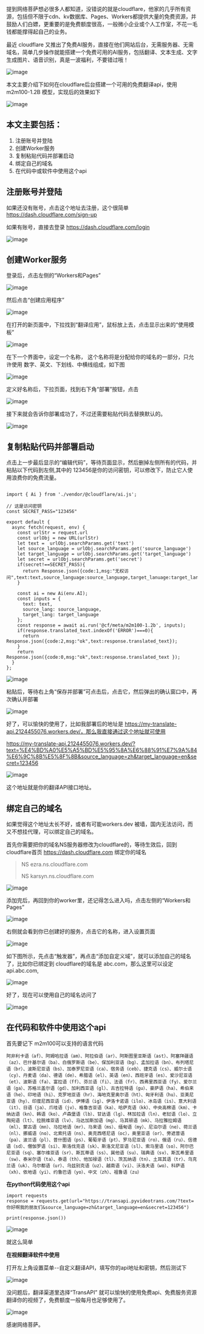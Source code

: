 提到网络菩萨想必很多人都知道，没错说的就是cloudflare，他家的几乎所有资源，包括但不限于cdn、kv数据库、Pages、Workers都提供大量的免费资源，并鼓励人们白嫖，更重要的是免费额度很高，一般微小企业或个人工作室，不花一毛钱都能撑得起自己的业务。

最近 cloudflare 又推出了免费AI服务，直接在他们网站后台，无需服务器、无需域名，简单几步操作就能搭建一个免费可用的AI服务，包括翻译、文本生成、文字生成图片、语音识别，真是一波福利，不要错过哦！

![image](https://github.com/jianchang512/translate-api/assets/3378335/71992dce-fc57-45e7-91dc-e97c4c7bfc47)


本文主要介绍下如何在cloudflare后台搭建一个可用的免费翻译api，使用 m2m100-1.2B 模型，实现后的效果如下

![image](https://github.com/jianchang512/translate-api/assets/3378335/37a49f22-b254-44f2-b73d-1d2c843fc16e)


## 本文主要包括：

1. 注册账号并登陆
2. 创建Worker服务
3. 复制粘贴代码并部署启动
4. 绑定自己的域名
5. 在代码中或软件中使用这个api

 
## 注册账号并登陆


如果还没有账号，点击这个地址去注册，这个很简单 https://dash.cloudflare.com/sign-up

如果有账号，直接去登录 https://dash.cloudflare.com/login

![image](https://github.com/jianchang512/translate-api/assets/3378335/4bb6d2dc-07d8-4ce3-99ff-a3ae5748c357)


## 创建Worker服务

登录后，点击左侧的“Workers和Pages”

![image](https://github.com/jianchang512/translate-api/assets/3378335/3fc15875-e83f-44e1-b7a0-6393098889ba)


然后点击“创建应用程序”

![image](https://github.com/jianchang512/translate-api/assets/3378335/e6ccc2d7-3a25-469a-919b-e2310e5b403c)


在打开的新页面中，下拉找到“翻译应用”，鼠标放上去，点击显示出来的“使用模板”

![image](https://github.com/jianchang512/translate-api/assets/3378335/cf76b6e4-d52c-4440-a190-811e6e6d113d)


在下一个界面中，设定一个名称， 这个名称将是分配给你的域名的一部分，只允许使用 数字、英文、下划线、中横线组成，如下图

![image](https://github.com/jianchang512/translate-api/assets/3378335/7dee3a69-8fe1-41a8-a755-3d193790de52)


定义好名称后，下拉页面，找到右下角“部署”按钮，点击

![image](https://github.com/jianchang512/translate-api/assets/3378335/464a1644-26e4-4521-9edf-309d0954118e)


接下来就会告诉你部署成功了，不过还需要粘贴代码去替换默认的。

![image](https://github.com/jianchang512/translate-api/assets/3378335/66590225-fc0f-42cc-8af6-1f8996d158fa)


## 复制粘贴代码并部署启动

点击上一步最后显示的“编辑代码”，等待页面显示，然后删掉左侧所有的代码，并粘贴以下代码到左侧,其中的 123456是你的访问密钥，可以修改下，防止它人使用浪费你的免费流量。

```

import { Ai } from './vendor/@cloudflare/ai.js';

// 这是访问密钥
const SECRET_PASS="123456"

export default {
  async fetch(request, env) {
    const urlStr = request.url
    const urlObj = new URL(urlStr)
    let text =  urlObj.searchParams.get('text')
    let source_language = urlObj.searchParams.get('source_language')
    let target_language = urlObj.searchParams.get('target_language')
    let secret = urlObj.searchParams.get('secret')
    if(secret!==SECRET_PASS){
      return Response.json({code:1,msg:"无权访问",text:text,source_language:source_language,target_lanuage:target_language,secret:secret});
    }

    const ai = new Ai(env.AI);
    const inputs = {
      text: text,
      source_lang: source_language,
      target_lang: target_language
    };
    const response = await ai.run('@cf/meta/m2m100-1.2b', inputs);
    if(response.translated_text.indexOf('ERROR')===0){
      return Response.json({code:2,msg:"ok",text:response.translated_text});
    }
    return Response.json({code:0,msg:"ok",text:response.translated_text });
  }
};

```

![image](https://github.com/jianchang512/translate-api/assets/3378335/193c18e4-98ef-419d-8cc9-868106a227f7)


粘贴后，等待右上角“保存并部署”可点击后，点击它，然后弹出的确认窗口中，再次确认并部署

![image](https://github.com/jianchang512/translate-api/assets/3378335/0c008725-cfbc-450d-8b94-c04939d1c5b8)


好了，可以愉快的使用了，比如我部署后的地址是 https://my-translate-api.2124455076.workers.dev/，那么我直接通过这个地址就可使用

https://my-translate-api.2124455076.workers.dev/?text=%E4%BD%A0%E5%A5%BD%E5%95%8A%E6%88%91%E7%9A%84%E6%9C%8B%E5%8F%8B&source_language=zh&target_language=en&secret=123456

![image](https://github.com/jianchang512/translate-api/assets/3378335/4a4b97ae-cb31-4aa5-b74e-59bd5dc49a14)


这个地址就是你的翻译API接口地址。

## 绑定自己的域名

如果觉得这个地址太长不好，或者有可能workers.dev 被墙，国内无法访问，而又不想挂代理，可以绑定自己的域名。

首先你需要把你的域名NS服务器修改为cloudflare的，等待生效后，回到cloudflare首页 https://dash.cloudflare.com  绑定你的域名

> 
> NS	ezra.ns.cloudflare.com
> 
> NS	karsyn.ns.cloudflare.com
>

![image](https://github.com/jianchang512/translate-api/assets/3378335/8dcc389a-c4d4-4758-8f5a-2dd279edd41a)


添加完后，再回到你的worker里，还记得怎么进入吗，点击左侧的“Workers和Pages”

![image](https://github.com/jianchang512/translate-api/assets/3378335/869396f1-6d07-4c7a-8f00-507c643ea3d4)


右侧就会看到你已创建好的服务，点击它的名称，进入设置页面

![image](https://github.com/jianchang512/translate-api/assets/3378335/5ba7039e-45da-411c-9f2e-3a19bac48846)


如下图所示，先点击“触发器”，再点击“添加自定义域”，就可以添加自己的域名了，比如你已绑定到 cloudflare的域名是 abc.com，那么这里可以设定 api.abc.com,

![image](https://github.com/jianchang512/translate-api/assets/3378335/cf330afe-7409-4c6d-ad97-b3a6d174e4ee)


好了，现在可以使用自己的域名访问了

![image](https://github.com/jianchang512/translate-api/assets/3378335/903b81b1-5730-4e32-a534-606c9cb0c293)


## 在代码和软件中使用这个api

首先要记下 m2m100可以支持的语言代码

```
阿非利卡语（af）、阿姆哈拉语（am）、阿拉伯语（ar）、阿斯图里亚斯语（ast）、阿塞拜疆语（az）、巴什基尔语（ba）、白俄罗斯语（be）、保加利亚语（bg）、孟加拉语（bn）、布列塔尼语（br）、波斯尼亚语（bs）、加泰罗尼亚语（ca）、宿务语（ceb）、捷克语（cs）、威尔士语（cy）、丹麦语（da）、德语（de）、希腊语（el）、英语（en）、西班牙语（es）、爱沙尼亚语（et）、波斯语（fa）、富拉语（ff）、芬兰语（fi）、法语（fr）、西弗里西亚语（fy）、爱尔兰语（ga）、苏格兰盖尔语（gd）、加利西亚语（gl）、古吉拉特语（gu）、豪萨语（ha）、希伯来语（he）、印地语（hi）、克罗地亚语（hr）、海地克里奥尔语（ht）、匈牙利语（hu）、亚美尼亚语（hy）、印度尼西亚语（id）、伊博语（ig）、伊洛卡诺语（ilo）、冰岛语（is）、意大利语（it）、日语（ja）、爪哇语（jv）、格鲁吉亚语（ka）、哈萨克语（kk）、中央高棉语（km）、卡纳达语（kn）、韩语（ko）、卢森堡语（lb）、甘达语（lg）、林加拉语（ln）、老挝语（lo）、立陶宛语（lt）、拉脱维亚语（lv）、马达加斯加语（mg）、马其顿语（mk）、马拉雅拉姆语（ml）、蒙古语（mn）、马拉地语（mr）、马来语（ms）、缅甸语（my）、尼泊尔语（ne）、荷兰语（nl）、挪威语（no）、北索托语（ns）、奥克西塔尼语（oc），奥里亚语（or）、旁遮普语（pa）、波兰语（pl）、普什图语（ps）、葡萄牙语（pt）、罗马尼亚语（ro）、俄语（ru）、信德语（sd）、僧伽罗语（si）、斯洛伐克语（sk）、斯洛文尼亚语（sl）、索马里语（so）、阿尔巴尼亚语（sq）、塞尔维亚语（sr）、斯瓦蒂语（ss）、巽他语（su）、瑞典语（sv）、斯瓦希里语（sw）、泰米尔语（ta）、泰语（th）、他加禄语（tl）、茨瓦纳语（tn）、土耳其语（tr）、乌克兰语（uk）、乌尔都语（ur）、乌兹别克语（uz）、越南语（vi）、沃洛夫语（wo）、科萨语（xh）、依地语（yi）、约鲁巴语（yo）、中文（zh）、祖鲁语（zu）

```

**在python代码使用这个api**

```
import requests
response = requests.get(url="https://transapi.pyvideotrans.com/?text=你好啊我的朋友们&source_language=zh&target_language=en&secret=123456")

print(response.json())

```

![image](https://github.com/jianchang512/translate-api/assets/3378335/090d60ec-81d2-4e43-8eb2-50ab39fdbe98)


就这么简单

**在视频翻译软件中使用**

打开左上角设置菜单--自定义翻译API，填写你的api地址和密钥，然后测试下

![image](https://github.com/jianchang512/translate-api/assets/3378335/ba602b3d-19ce-4ee1-b6b2-2270e3a15bc3)


没问题后，翻译渠道里选择“TransAPI” 就可以愉快的使用免费api、免费服务资源翻译你的视频了，免费额度一般每月也足够使用了。

![image](https://github.com/jianchang512/translate-api/assets/3378335/2579a904-4098-4be1-87ee-967d1356155f)


感谢网络菩萨。
